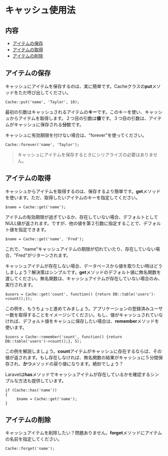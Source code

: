 # キャッシュ使用法

## 内容

- [アイテムの保存](#put)
- [アイテムの取得](#get)
- [アイテムの削除](#forget)

<a name="put"></a>
## アイテムの保存

キャッシュにアイテムを保存するのは、実に簡単です。Cacheクラスの**put**メソッドをただ呼び出してください。

	Cache::put('name', 'Taylor', 10);

最初の引数はキャッシュされるアイテムの**キー**です。このキーを使い、キャッシュからアイテムを取得します。２つ目の引数は**値**です。３つ目の引数は、アイテムがキャッシュに保存される**分**数です。

キャッシュに有効期限を付けない場合は、"forever"を使ってください。

	Cache::forever('name', 'Taylor');

> キャッシュにアイテムを保存するときにシリアライズの必要はありません。

<a name="get"></a>
## アイテムの取得

キャッシュからアイテムを取得するのは、保存するより簡単です。**get**メソッドを使います。ただ、取得したいアイテムのキーを指定してください。

	$name = Cache::get('name');

アイテムの有効期限が過ぎているか、存在していない場合、デフォルトとしてNULL値が返されます。ですが、他の値を第２引数に指定することで、デフォルト値を指定できます。

	$name = Cache::get('name', 'Fred');

これで、"name"キャッシュアイテムの期限が切れていたり、存在していない場合、"Fred"がリターンされます。

キャッシュアイテムが存在しない場合、データベースから値を取りたい時はどうしましょう？解決策はシンプルです。**get**メソッドのデフォルト値に無名関数を渡してください。無名関数は、キャッシュアイテムが存在していない場合のみ、実行されます。

	$users = Cache::get('count', function() {return DB::table('users')->count();});

この例を、もうちょっと進めてみましょう。アプリケーションの登録済みユーザー数を取得することをイメージシてください。もし、値がキャッシュされていなければ、デフォルト値をキャシュに保存したい場合は、**remember**メソッドを使います。

	$users = Cache::remember('count', function() {return DB::table('users')->count();}, 5);

この例を解説しましょう。**count**アイテムがキャッシュに存在するならば、その値が返されます。もし存在しなければ、無名関数の結果がキャッシュに５分間保存され、**かつ**メソッドの戻り値になります。絶妙でしょう？

Laravelは**has**メソッドでキャッシュアイテムが存在しているかを確認するシンプルな方法も提供しています。

	if (Cache::has('name'))
	{
	     $name = Cache::get('name');
	}

<a name="forget"></a>
## アイテムの削除

キャッシュアイテムを削除したい？問題ありません。**forget**メソッドにアイテムの名前を指定してください。

	Cache::forget('name');